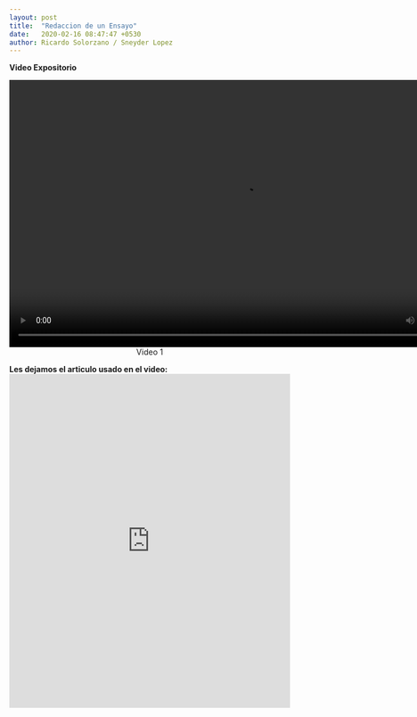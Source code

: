 ```yaml
---
layout: post
title:  "Redaccion de un Ensayo"
date:   2020-02-16 08:47:47 +0530
author: Ricardo Solorzano / Sneyder Lopez
---
```



<pa><b>Video Expositorio</b><br>
<center><video src="https://r5---sn-hp57knss.c.drive.google.com/videoplayback?expire=1581922152&ei=KP9JXrOFB6O5j-8P-NiWEA&ip=190.131.35.206&cp=QVNNU0pfUVFTQ1hOOmttU1FQRTR0LTJKcWE0SHB0dXNCQVFEZ3p0T1gyMng0RTJZRFFVX2NDNzA&id=bc6e4614fe81af33&itag=18&source=webdrive&requiressl=yes&mm=30&mn=sn-hp57knss&ms=nxu&mv=u&mvi=4&pl=24&sc=yes&ttl=transient&susc=dr&driveid=1tVYYZ7E_FBVMP_STz21ju337Jv2qhohl&app=explorer&mime=video/mp4&dur=553.540&lmt=1581863255602061&mt=1581907008&sparams=expire,ei,ip,cp,id,itag,source,requiressl,ttl,susc,driveid,app,mime,dur,lmt&sig=ALgxI2wwRQIgZsWcQ7CiUkNsShE2jstRpv-6DrN-f8NxLW2ERpjd17sCIQC8t3dlqlyyVaWcBZVaaLkzT-PDxhIrS77yIOPWdY-stw==&lsparams=mm,mn,ms,mv,mvi,pl,sc&lsig=AHylml4wRQIgYq95KMpCdqp9VS621PO0nXNDgI3jcdq9ZUdjvBqsRCsCIQC8BvWgtD3Aauv1EatT95lOh9gqU7dvyy_V0nYN6tS0iw==&cpn=5f4jMe3A10X56hjW&c=WEB_EMBEDDED_PLAYER&cver=20200214" width="840" height="480" controls></video></center>
<center><a>Video 1</a></center>


<p><b>Les dejamos el articulo usado en el video:</b>
<embed src="https://davenplay.github.io/blog/assets/images/ensayo.pdf" type="application/pdf" width="100%" height="600px" />

